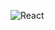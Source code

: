 ![React](https://user-images.githubusercontent.com/39142850/72242180-1ced5c00-362c-11ea-87f6-c4a7d73996a2.png)